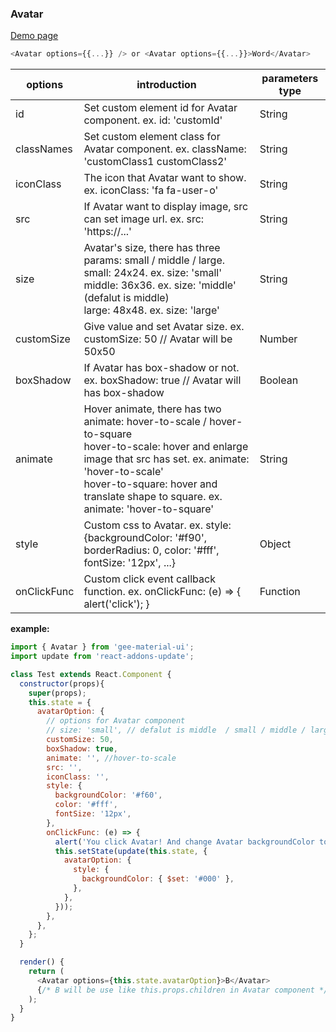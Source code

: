 ### Avatar

[Demo page](https://kyle-cheng-portfolio.herokuapp.com/portfolio/react-material-design#avatar)

```js
<Avatar options={{...}} /> or <Avatar options={{...}}>Word</Avatar>
```

options                   | introduction                                                        | parameters type
------------------------- | ------------------------------------------------------------------- | -------------------
id                        | Set custom element id for Avatar component. ex. id: 'customId'      | String
classNames                | Set custom element class for Avatar component. ex. className: 'customClass1 customClass2'   | String
iconClass                 | The icon that Avatar want to show. ex. iconClass: 'fa fa-user-o'    | String
src                       | If Avatar want to display image, src can set image url. ex. src: 'https://...' | String
size                      | Avatar's size, there has three params: small / middle / large.<br/>small: 24x24. ex. size: 'small'<br/>middle: 36x36. ex. size: 'middle' (defalut is middle)<br/>large: 48x48. ex. size: 'large'                        | String
customSize                | Give value and set Avatar size. ex. customSize: 50 // Avatar will be 50x50 | Number
boxShadow                 | If Avatar has box-shadow or not. ex. boxShadow: true // Avatar will has box-shadow | Boolean
animate                   | Hover animate, there has two animate: hover-to-scale / hover-to-square<br/>hover-to-scale: hover and enlarge image that src has set. ex. animate: 'hover-to-scale'<br/>hover-to-square: hover and translate shape to square. ex. animate: 'hover-to-square'<br/> | String
style                     | Custom css to Avatar. ex. style: {backgroundColor: '#f90', borderRadius: 0, color: '#fff', fontSize: '12px', ...} | Object
onClickFunc               | Custom click event callback function. ex. onClickFunc: (e) => { alert('click'); } | Function

**example:**
```js
import { Avatar } from 'gee-material-ui';
import update from 'react-addons-update';

class Test extends React.Component {
  constructor(props){
    super(props);
    this.state = {
      avatarOption: {
        // options for Avatar component
        // size: 'small', // defalut is middle  / small / middle / large
        customSize: 50,
        boxShadow: true,
        animate: '', //hover-to-scale
        src: '',
        iconClass: '',
        style: {
          backgroundColor: '#f60',
          color: '#fff',
          fontSize: '12px',
        },
        onClickFunc: (e) => {
          alert('You click Avatar! And change Avatar backgroundColor to black');
          this.setState(update(this.state, {
            avatarOption: {
              style: {
                backgroundColor: { $set: '#000' },
              },
            },
          }));
        },
      },
    };
  }

  render() {
    return (
      <Avatar options={this.state.avatarOption}>B</Avatar>
      {/* B will be use like this.props.children in Avatar component */}
    );
  }
}
```
